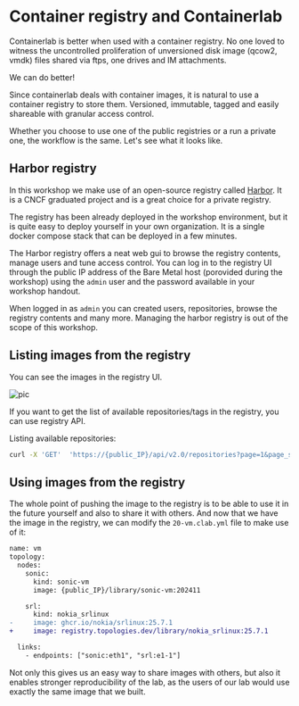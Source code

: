 # Container registry and Containerlab

Containerlab is better when used with a container registry. No one loved to witness the uncontrolled proliferation of unversioned disk image (qcow2, vmdk) files shared via ftps, one drives and IM attachments.

We can do better!

Since containerlab deals with container images, it is natural to use a container registry to store them. Versioned, immutable, tagged and easily shareable with granular access control.

Whether you choose to use one of the public registries or a run a private one, the workflow is the same. Let's see what it looks like.

## Harbor registry

In this workshop we make use of an open-source registry called [Harbor](https://goharbor.io/).
It is a CNCF graduated project and is a great choice for a private registry.

The registry has been already deployed in the workshop environment, but it is quite easy to deploy yourself in your own organization. It is a single docker compose stack that can be deployed in a few minutes.

The Harbor registry offers a neat web gui to browse the registry contents, manage users and tune access control. You can log in to the registry UI through the public IP address of the Bare Metal host (porovided during the workshop) using the `admin` user and the password available in your workshop handout.

When logged in as `admin` you can created users, repositories, browse the registry contents and many more. Managing the harbor registry is out of the scope of this workshop.

## Listing images from the registry

You can see the images in the registry UI.

![pic](https://gitlab.com/rdodin/pics/-/wikis/uploads/3f3d08696dd6bb83cf6e223a5f8f6c39/image.png)

If you want to get the list of available repositories/tags in the registry, you can use registry API.

Listing available repositories:

```bash
curl -X 'GET'  'https://{public_IP}/api/v2.0/repositories?page=1&page_size=10'  -H 'accept: application/json' -k
```

## Using images from the registry

The whole point of pushing the image to the registry is to be able to use it in the future yourself and also to share it with others. And now that we have the image in the registry, we can modify the `20-vm.clab.yml` file to make use of it:

```diff
name: vm
topology:
  nodes:
    sonic:
      kind: sonic-vm
      image: {public_IP}/library/sonic-vm:202411

    srl:
      kind: nokia_srlinux
-     image: ghcr.io/nokia/srlinux:25.7.1
+     image: registry.topologies.dev/library/nokia_srlinux:25.7.1

  links:
    - endpoints: ["sonic:eth1", "srl:e1-1"]
```

Not only this gives us an easy way to share images with others, but also it enables stronger reproducibility of the lab, as the users of our lab would use exactly the same image that we built.
